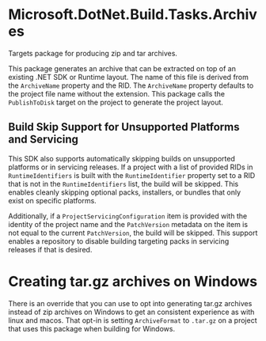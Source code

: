 # Microsoft.DotNet.Build.Tasks.Archives

Targets package for producing zip and tar archives.

This package generates an archive that can be extracted on top of an existing .NET SDK or Runtime layout. The name of this file is derived from the `ArchiveName` property and the RID. The `ArchiveName` property defaults to the project file name without the extension. This package calls the `PublishToDisk` target on the project to generate the project layout.

## Build Skip Support for Unsupported Platforms and Servicing

This SDK also supports automatically skipping builds on unsupported platforms or in servicing releases. If a project with a list of provided RIDs in `RuntimeIdentifiers` is built with the `RuntimeIdentifier` property set to a RID that is not in the `RuntimeIdentifiers` list, the build will be skipped. This enables cleanly skipping optional packs, installers, or bundles that only exist on specific platforms. 

Additionally, if a `ProjectServicingConfiguration` item is provided with the identity of the project name and the `PatchVersion` metadata on the item is not equal to the current `PatchVersion`, the build will be skipped. This support enables a repository to disable building targeting packs in servicing releases if that is desired.

# Creating tar.gz archives on Windows

There is an override that you can use to opt into generating tar.gz archives instead of zip archives on Windows to get an consistent experience as with linux and macos.
That opt-in is setting ``ArchiveFormat`` to ``.tar.gz`` on a project that uses this package when building for Windows.
